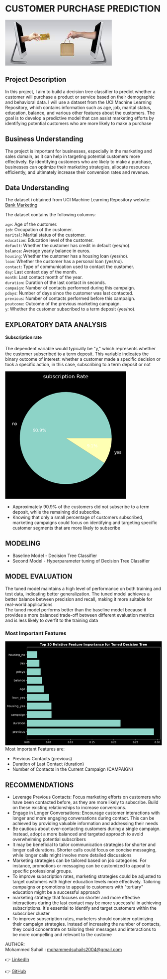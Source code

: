 # CUSTOMER PURCHASE PREDICTION 
![image](banner.jpeg) 

## Project Description

In this project, I aim to build a decision tree classifier to predict whether a customer will purchase a product or service based on their demographic and behavioral data. I will use a dataset from the UCI Machine Learning Repository, which contains information such as age, job, marital status, education, balance, and various other features about the customers. The goal is to develop a predictive model that can assist marketing efforts by identifying potential customers who are more likely to make a purchase  

## Business Understanding  

The project is important for businesses, especially in the marketing and sales domain, as it can help in targeting potential customers more effectively. By identifying customers who are likely to make a purchase, businesses can optimize their marketing strategies, allocate resources efficiently, and ultimately increase their conversion rates and revenue.   
 
 ## Data Understanding  
 
The dataset i obtained from UCI Machine Learning Repository website: [Bank Marketing](https://archive.ics.uci.edu/dataset/222/bank+marketing)  
 
The dataset contains the following columns:    

``age``: Age of the customer.   
``job``: Occupation of the customer.    
``marital``: Marital status of the customer.     
``education``: Education level of the customer.  
``default``: Whether the customer has credit in default (yes/no).  
``balance``: Average yearly balance in euros.   
``housing``: Whether the customer has a housing loan (yes/no).  
``loan``: Whether the customer has a personal loan (yes/no).   
``contact``: Type of communication used to contact the customer.  
``day``: Last contact day of the month.   
``month``: Last contact month of the year.   
``duration``: Duration of the last contact in seconds.   
``campaign``: Number of contacts performed during this campaign.   
``pdays``: Number of days since the customer was last contacted.   
``previous``: Number of contacts performed before this campaign.   
``poutcome``: Outcome of the previous marketing campaign.   
``y``: Whether the customer subscribed to a term deposit (yes/no).    

## EXPLORATORY DATA ANALYSIS 
#### Subscription rate 

The dependent variable would typically be "y," which represents whether the customer subscribed to a term deposit. This variable indicates the binary outcome of interest: whether a customer made a specific decision or took a specific action, in this case, subscribing to a term deposit or not 

![Local Image](output.png)


* Approximately 90.9% of the customers did not subscribe to a term deposit, while the remaining did subscribe.  
* Knowing that only a small percentage of customers subscribed, marketing campaigns could focus on identifying and targeting specific customer segments that are more likely to subscribe

## MODELING
* Baseline Model - Decision Tree Classifier
* Second Model - Hyperparameter tuning of Decision Tree Classifier 
## MODEL EVALUATION
The tuned model maintains a high level of performance on both training and test data, indicating better generalization.
The tuned model achieves a better balance between precision and recall, making it more suitable for real-world applications  
The tuned model performs better than the baseline model because it provides a more balanced trade-off between different evaluation metrics and is less likely to overfit to the training data 
### Most Important Features
![Local Image](Important_Features.png) 
Most Important Features are:
*  Previous Contacts (previous)
* Duration of Last Contact (duration)
* Number of Contacts in the Current Campaign (CAMPAIGN)

## RECOMMENDATIONS    
* Leverage Previous Contacts: Focus marketing efforts on customers who have been contacted before, as they are more likely to subscribe. Build on these existing relationships to increase conversions.
* Engage in Longer Conversations: Encourage customer interactions with longer and more engaging conversations during contact. This can be achieved by providing valuable information and addressing their needs 
* Be cautious about over-contacting customers during a single campaign. Instead, adopt a more balanced and targeted approach to avoid overwhelming potential subscribers 
* It may be beneficial to tailor communication strategies for shorter and longer call durations. Shorter calls could focus on concise messaging, while longer calls might involve more detailed discussions 
* Marketing strategies can be tailored based on job categories. For instance, promotions or messaging can be customized to appeal to specific professional groups. 
* To improve subscription rates, marketing strategies could be adjusted to target customers with higher education levels more effectively. Tailoring campaigns or promotions to appeal to customers with "tertiary" education might be a successful approach
* marketing strategy that focuses on shorter and more effective interactions during the last contact may be more successful in achieving subscriptions. It's essential to identify and target customers within the subscriber cluster
* To improve subscription rates, marketers should consider optimizing their campaign strategies. Instead of increasing the number of contacts, they could concentrate on tailoring their messages and interactions to be more compelling and relevant to the custome

AUTHOR:         
Mohammed Suhail : mohammedsuhails2004@gmail.com

👉 [LinkedIn](https://www.linkedin.com/in/mohammed-suhail-273492281)

👉 [GitHub](https://github.com/Suhail786444)
